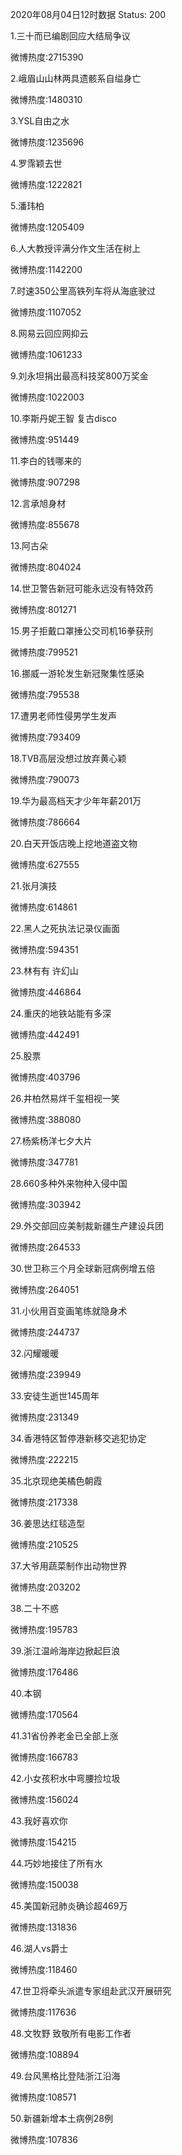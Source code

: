 2020年08月04日12时数据
Status: 200

1.三十而已编剧回应大结局争议

微博热度:2715390

2.峨眉山山林两具遗骸系自缢身亡

微博热度:1480310

3.YSL自由之水

微博热度:1235696

4.罗霈颖去世

微博热度:1222821

5.潘玮柏

微博热度:1205409

6.人大教授评满分作文生活在树上

微博热度:1142200

7.时速350公里高铁列车将从海底驶过

微博热度:1107052

8.网易云回应网抑云

微博热度:1061233

9.刘永坦捐出最高科技奖800万奖金

微博热度:1022003

10.李斯丹妮王智 复古disco

微博热度:951449

11.李白的钱哪来的

微博热度:907298

12.言承旭身材

微博热度:855678

13.阿古朵

微博热度:804024

14.世卫警告新冠可能永远没有特效药

微博热度:801271

15.男子拒戴口罩捶公交司机16拳获刑

微博热度:799521

16.挪威一游轮发生新冠聚集性感染

微博热度:795538

17.遭男老师性侵男学生发声

微博热度:793409

18.TVB高层没想过放弃黄心颖

微博热度:790073

19.华为最高档天才少年年薪201万

微博热度:786664

20.白天开饭店晚上挖地道盗文物

微博热度:627555

21.张月演技

微博热度:614861

22.黑人之死执法记录仪画面

微博热度:594351

23.林有有 许幻山

微博热度:446864

24.重庆的地铁站能有多深

微博热度:442491

25.股票

微博热度:403796

26.井柏然易烊千玺相视一笑

微博热度:388080

27.杨紫杨洋七夕大片

微博热度:347781

28.660多种外来物种入侵中国

微博热度:303942

29.外交部回应美制裁新疆生产建设兵团

微博热度:264533

30.世卫称三个月全球新冠病例增五倍

微博热度:264051

31.小伙用百变画笔练就隐身术

微博热度:244737

32.闪耀暖暖

微博热度:239949

33.安徒生逝世145周年

微博热度:231349

34.香港特区暂停港新移交逃犯协定

微博热度:222215

35.北京现绝美橘色朝霞

微博热度:217338

36.姜思达红毯造型

微博热度:210525

37.大爷用蔬菜制作出动物世界

微博热度:203202

38.二十不惑

微博热度:195783

39.浙江温岭海岸边掀起巨浪

微博热度:176486

40.本钢

微博热度:170564

41.31省份养老金已全部上涨

微博热度:166783

42.小女孩积水中弯腰捡垃圾

微博热度:156024

43.我好喜欢你

微博热度:154215

44.巧妙地接住了所有水

微博热度:150038

45.美国新冠肺炎确诊超469万

微博热度:131836

46.湖人vs爵士

微博热度:118460

47.世卫将牵头派遣专家组赴武汉开展研究

微博热度:117636

48.文牧野 致敬所有电影工作者

微博热度:108894

49.台风黑格比登陆浙江沿海

微博热度:108571

50.新疆新增本土病例28例

微博热度:107836

